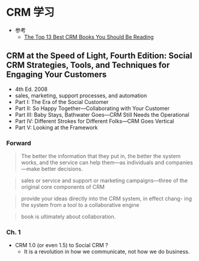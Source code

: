 # CRM 学习

- 参考
  - [The Top 13 Best CRM Books You Should Be Reading](https://solutionsreview.com/crm/2019/06/27/the-top-best-crm-books-you-should-be-reading/)

## CRM at the Speed of Light, Fourth Edition: Social CRM Strategies, Tools, and Techniques for Engaging Your Customers

- 4th Ed. 2008
- sales, marketing, support processes, and automation
- Part I: The Era of the Social Customer
- Part II: So Happy Together—Collaborating with Your Customer
- Part III: Baby Stays, Bathwater Goes—CRM Still Needs the Operational
- Part IV: Different Strokes for Different Folks—CRM Goes Vertical
- Part V: Looking at the Framework

### Forward

> The better the information that they put in, the better the system works, and the service can help them—as individuals and companies—make better decisions.

> sales or service and support or marketing campaigns—three of the original core components of CRM

> provide your ideas directly into the CRM system, in effect chang- ing the system from a tool to a collaborative engine

> book is ultimately about collaboration.

### Ch. 1

- CRM 1.0 (or even 1.5) to Social CRM ?
  - It is a revolution in how we communicate, not how we do business.

